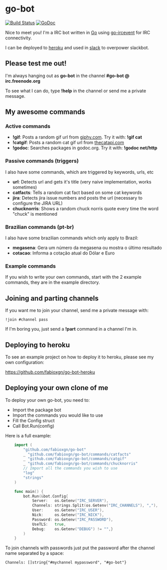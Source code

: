 # go-bot

[![Build Status](https://travis-ci.org/fabioxgn/go-bot.png?branch=master)](https://travis-ci.org/fabioxgn/go-bot) [![GoDoc](https://godoc.org/github.com/fabioxgn/go-bot?status.png)](https://godoc.org/github.com/fabioxgn/go-bot)

Nice to meet you! I'm a IRC bot written in [Go][go] using [go-ircevent][go-ircevent] for IRC connectivity.

I can be deployed to [heroku][heroku] and used in [slack][slack] to overpower slackbot.

## Please test me out!

I'm always hanging out as **go-bot** in the channel **#go-bot @ irc.freenode.org**

To see what I can do, type **!help** in the channel or send me a private message.

## My awesome commands

### Active commands

* **!gif**: Posts a random gif url from [giphy.com][giphy.com]. Try it with: **!gif cat**
* **!catgif**: Posts a random cat gif url from [thecatapi.com][thecatapi.com]
* **!godoc**: Searches packages in godoc.org. Try it with: **!godoc net/http**

### Passive commands (triggers)

I also have some commands, which are triggered by keywords, urls, etc

* **url**: Detects url and gets it's title (very naive implementation, works sometimes)
* **catfacts**: Tells a random cat fact based on some cat keywords
* **jira**: Detects jira issue numbers and posts the url (necessary to configure the JIRA URL)
* **chucknorris**: Shows a random chuck norris quote every time the word "chuck" is mentioned

### Brazilian commands (pt-br)

I also have some brazilian commands which only apply to Brazil:

* **megasena**: Gera um número da megasena ou mostra o último resultado
* **cotacao**: Informa a cotação atual do Dólar e Euro

### Example commands

If you wish to write your own commands, start with the 2 example commands, they are in the example directory.

## Joining and parting channels

If you want me to join your channel, send me a private message with:

    !join #channel pass

If I'm boring you, just send a **!part** command in a channel I'm in.

## Deploying to heroku

To see an example project on how to deploy it to heroku, please see my own configuration:

https://github.com/fabioxgn/go-bot-heroku

## Deploying your own clone of me

To deploy your own go-bot, you need to:

* Import the package bot
* Import the commands you would like to use
* Fill the Config struct
* Call Bot.Run(config)

Here is a full example:
```Go
	import (
		"github.com/fabioxgn/go-bot"
		_ "github.com/fabioxgn/go-bot/commands/catfacts"
		_ "github.com/fabioxgn/go-bot/commands/catgif"
		_ "github.com/fabioxgn/go-bot/commands/chucknorris"
		// Import all the commands you wish to use
		"log"
		"strings"
	)

	func main() {
		bot.Run(&bot.Config{
			Server:   os.Getenv("IRC_SERVER"),
			Channels: strings.Split(os.Getenv("IRC_CHANNELS"), ","),
			User:     os.Getenv("IRC_USER"),
			Nick:     os.Getenv("IRC_NICK"),
			Password: os.Getenv("IRC_PASSWORD"),
			UseTLS:   true,
			Debug:    os.Getenv("DEBUG") != "",}
		)
	}
```

To join channels with passwords just put the password after the channel name separated by a space:

    Channels: []string{"#mychannel mypassword", "#go-bot"}

[go]: http://golang.org
[go-ircevent]: https://github.com/thoj/go-ircevent
[slack]: http://slack.com
[heroku]: http://heroku.com
[giphy.com]: http://giphy.com
[thecatapi.com]: http://thecatapi.com
